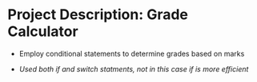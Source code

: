 # Project Description: Grade Calculator

- Employ conditional statements to determine grades based on marks

- *Used both if and switch statments, not in this case if is more efficient*
